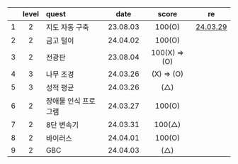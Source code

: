 |     | level | quest                |   date   |     score     | re                                         |
| :-: | :---: | :------------------- | :------: | :-----------: | ------------------------------------------ |
|  1  |   2   | 지도 자동 구축       | 23.08.03 |    100(O)     | [24.03.29](./replay/지도%20자동%20구축.js) |
|  2  |   2   | 금고 털이            | 24.04.02 |    100(O)     |
|  3  |   2   | 전광판               | 23.08.04 | 100(X) => (O) |
|  4  |   3   | 나무 조경            | 24.03.26 |  (X) => (O)   |
|  5  |   3   | 성적 평균            | 24.03.26 |      (△)      |
|  6  |   2   | 장애물 인식 프로그램 | 24.03.27 |    100(O)     |
|  7  |   2   | 8단 변속기           | 24.03.31 |    100(△)     |
|  8  |   2   | 바이러스             | 24.04.01 |    100(O)     |
|  9  |   2   | GBC                  | 24.04.03 |      (△)      |
